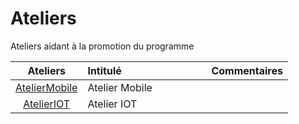 # Ateliers
Ateliers aidant à la promotion du programme

|    Ateliers                                                     | Intitulé                                    |  Commentaires              |
|:---------------------------------------------------------------:|:--------------------------------------------|:---------------------------| 
| [AtelierMobile](https://github.com/CollegeBoreal/AtelierMobile) | Atelier Mobile                              |                            |
| [AtelierIOT](https://github.com/CollegeBoreal/AtelierIOT)       | Atelier IOT                                 |                            |


